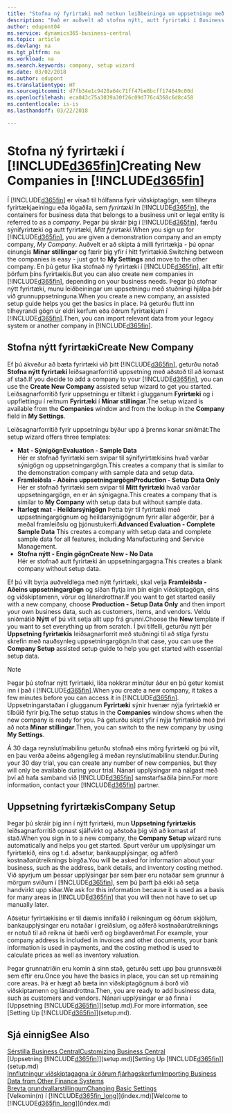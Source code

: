 ```yaml
---
title: "Stofna ný fyrirtæki með notkun leiðbeininga um uppsetningu með stuðningi | Microsoft Docs"
description: "Það er auðvelt að stofna nýtt, autt fyrirtæki í Business Central. Leiðbeiningar um uppsetningu með stuðningi hjálpa þér í gegnum skrefin, og þú getur flutt inn fyrirliggjandi viðskiptagögn þín."
author: edupont04
ms.service: dynamics365-business-central
ms.topic: article
ms.devlang: na
ms.tgt_pltfrm: na
ms.workload: na
ms.search.keywords: company, setup wizard
ms.date: 03/02/2018
ms.author: edupont
ms.translationtype: HT
ms.sourcegitcommit: d7fb34e1c9428a64c71ff47be8bcff174649c00d
ms.openlocfilehash: eca043c75a3039a30f26c09d776c4368c6d8c458
ms.contentlocale: is-is
ms.lasthandoff: 03/22/2018

---
```

# <a name="creating-new-companies-in-included365finincludesd365finmdmd"></a><span data-ttu-id="6ba70-104">Stofna ný fyrirtæki í [!INCLUDE[d365fin](includes/d365fin_md.md)]</span><span class="sxs-lookup"><span data-stu-id="6ba70-104">Creating New Companies in [!INCLUDE[d365fin](includes/d365fin_md.md)]</span></span>
<span data-ttu-id="6ba70-105">Í [!INCLUDE[d365fin](includes/d365fin_md.md)] er vísað til hólfanna fyrir viðskiptagögn, sem tilheyra fyrirtækjaeiningu eða lögaðila, sem *fyrirtæki*.</span><span class="sxs-lookup"><span data-stu-id="6ba70-105">In [!INCLUDE[d365fin](includes/d365fin_md.md)], the containers for business data that belongs to a business unit or legal entity is referred to as a *company*.</span></span> <span data-ttu-id="6ba70-106">Þegar þú skráir þig í [!INCLUDE[d365fin](includes/d365fin_md.md)], færðu sýnifyrirtæki og autt fyrirtæki, *Mitt fyrirtæki*.</span><span class="sxs-lookup"><span data-stu-id="6ba70-106">When you sign up for [!INCLUDE[d365fin](includes/d365fin_md.md)], you are given a demonstration company and an empty company, *My Company*.</span></span> <span data-ttu-id="6ba70-107">Auðvelt er að skipta á milli fyrirtækja - þú opnar einungis **Mínar stillingar** og færir þig yfir í hitt fyrirtækið.</span><span class="sxs-lookup"><span data-stu-id="6ba70-107">Switching between the companies is easy - just got to **My Settings** and move to the other company.</span></span> <span data-ttu-id="6ba70-108">En þú getur líka stofnað ný fyrirtæki í [!INCLUDE[d365fin](includes/d365fin_md.md)], allt eftir þörfum þíns fyrirtækis.</span><span class="sxs-lookup"><span data-stu-id="6ba70-108">But you can also create new companies in [!INCLUDE[d365fin](includes/d365fin_md.md)], depending on your business needs.</span></span> <span data-ttu-id="6ba70-109">Þegar þú stofnar nýtt fyrirtæki, munu leiðbeiningar um uppsetningu með stuðningi hjálpa þér við grunnuppsetninguna.</span><span class="sxs-lookup"><span data-stu-id="6ba70-109">When you create a new company, an assisted setup guide helps you get the basics in place.</span></span> <span data-ttu-id="6ba70-110">Þá geturðu flutt inn tilheyrandi gögn úr eldri kerfum eða öðrum fyrirtækjum í [!INCLUDE[d365fin](includes/d365fin_md.md)].</span><span class="sxs-lookup"><span data-stu-id="6ba70-110">Then, you can import relevant data from your legacy system or another company in [!INCLUDE[d365fin](includes/d365fin_md.md)].</span></span>  

## <a name="create-new-company"></a><span data-ttu-id="6ba70-111">Stofna nýtt fyrirtæki</span><span class="sxs-lookup"><span data-stu-id="6ba70-111">Create New Company</span></span>
<span data-ttu-id="6ba70-112">Ef þú ákveður að bæta fyrirtæki við þitt [!INCLUDE[d365fin](includes/d365fin_md.md)], geturðu notað **Stofna nýtt fyrirtæki** leiðsagnarforritið uppsetning með aðstoð til að komast af stað.</span><span class="sxs-lookup"><span data-stu-id="6ba70-112">If you decide to add a company to your [!INCLUDE[d365fin](includes/d365fin_md.md)], you can use the **Create New Company** assisted setup wizard to get you started.</span></span> <span data-ttu-id="6ba70-113">Leiðsagnarforritið fyrir uppsetningu er tiltækt í glugganum **Fyrirtæki** og í uppflettingu í reitnum **Fyrirtæki** í **Mínar stillingar**.</span><span class="sxs-lookup"><span data-stu-id="6ba70-113">The setup wizard is available from the **Companies** window and from the lookup in the **Company** field in **My Settings**.</span></span>  

<span data-ttu-id="6ba70-114">Leiðsagnarforritið fyrir uppsetningu býður upp á þrenns konar sniðmát:</span><span class="sxs-lookup"><span data-stu-id="6ba70-114">The setup wizard offers three templates:</span></span>

-   <span data-ttu-id="6ba70-115">**Mat - Sýnigögn**</span><span class="sxs-lookup"><span data-stu-id="6ba70-115">**Evaluation - Sample Data**</span></span>  
    <span data-ttu-id="6ba70-116">Hér er stofnað fyrirtæki sem svipar til sýnifyrirtækisins hvað varðar sýnigögn og uppsetningargögn.</span><span class="sxs-lookup"><span data-stu-id="6ba70-116">This creates a company that is similar to the demonstration company with sample data and setup data.</span></span>  
-   <span data-ttu-id="6ba70-117">**Framleiðsla - Aðeins uppsetningargögn**</span><span class="sxs-lookup"><span data-stu-id="6ba70-117">**Production - Setup Data Only**</span></span>  
    <span data-ttu-id="6ba70-118">Hér er stofnað fyrirtæki sem svipar til **Mitt fyrirtæki** hvað varðar uppsetningargögn, en er án sýnigagna.</span><span class="sxs-lookup"><span data-stu-id="6ba70-118">This creates a company that is similar to **My Company** with setup data but without sample data.</span></span>
-   <span data-ttu-id="6ba70-119">**Ítarlegt mat - Heildarsýnigögn** Þetta býr til fyrirtæki með uppsetningargögnum og heildarsýnigögnum fyrir allar aðgerðir, þar á meðal framleiðslu og þjónustukerfi.</span><span class="sxs-lookup"><span data-stu-id="6ba70-119">**Advanced Evaluation - Complete Sample Data** This creates a company with setup data and complete sample data for all features, including Manufacturing and Service Management.</span></span>
-   <span data-ttu-id="6ba70-120">**Stofna nýtt - Engin gögn**</span><span class="sxs-lookup"><span data-stu-id="6ba70-120">**Create New - No Data**</span></span>  
    <span data-ttu-id="6ba70-121">Hér er stofnað autt fyrirtæki án uppsetningargagna.</span><span class="sxs-lookup"><span data-stu-id="6ba70-121">This creates a blank company without setup data.</span></span>  

<span data-ttu-id="6ba70-122">Ef þú vilt byrja auðveldlega með nýtt fyrirtæki, skal velja **Framleiðsla - Aðeins uppsetningargögn** og síðan flytja inn þín eigin viðskiptagögn, eins og viðskiptamenn, vörur og lánardrottnar.</span><span class="sxs-lookup"><span data-stu-id="6ba70-122">If you want to get started easily with a new company, choose **Production - Setup Data Only** and then import your own business data, such as customers, items, and vendors.</span></span> <span data-ttu-id="6ba70-123">Veldu sniðmátið **Nýtt** ef þú vilt setja allt upp frá grunni.</span><span class="sxs-lookup"><span data-stu-id="6ba70-123">Choose the **New** template if you want to set everything up from scratch.</span></span> <span data-ttu-id="6ba70-124">Í því tilfelli, geturðu nýtt þér **Uppsetning fyrirtækis** leiðsagnarforrit með stuðningi til að stíga fyrstu skrefin með nauðsynleg uppsetningargögn.</span><span class="sxs-lookup"><span data-stu-id="6ba70-124">In that case, you can use the **Company Setup** assisted setup guide to help you get started with essential setup data.</span></span>  

> [!NOTE]  
>   <span data-ttu-id="6ba70-125">Þegar þú stofnar nýtt fyrirtæki, líða nokkrar mínútur áður en þú getur komist inn í það í [!INCLUDE[d365fin](includes/d365fin_md.md)].</span><span class="sxs-lookup"><span data-stu-id="6ba70-125">When you create a new company, it takes a few minutes before you can access it in [!INCLUDE[d365fin](includes/d365fin_md.md)].</span></span> <span data-ttu-id="6ba70-126">Uppsetningarstaðan í glugganum **Fyrirtæki** sýnir hvenær nýja fyrirtækið er tilbúið fyrir þig.</span><span class="sxs-lookup"><span data-stu-id="6ba70-126">The setup status in the **Companies** window shows when the new company is ready for you.</span></span> <span data-ttu-id="6ba70-127">Þá geturðu skipt yfir í nýja fyrirtækið með því að nota **Mínar stillingar**.</span><span class="sxs-lookup"><span data-stu-id="6ba70-127">Then, you can switch to the new company by using **My Settings**.</span></span>  

<span data-ttu-id="6ba70-128">Á 30 daga reynslutímabilinu geturðu stofnað eins mörg fyrirtæki og þú vilt, en þau verða aðeins aðgengileg á meðan reynslutímabilinu stendur.</span><span class="sxs-lookup"><span data-stu-id="6ba70-128">During your 30 day trial, you can create any number of new companies, but they will only be available during your trial.</span></span> <span data-ttu-id="6ba70-129">Nánari upplýsingar má nálgast með því að hafa samband við [!INCLUDE[d365fin](includes/d365fin_md.md)] samstarfsaðila þinn.</span><span class="sxs-lookup"><span data-stu-id="6ba70-129">For more information, contact your [!INCLUDE[d365fin](includes/d365fin_md.md)] partner.</span></span>  

## <a name="company-setup"></a><span data-ttu-id="6ba70-130">Uppsetning fyrirtækis</span><span class="sxs-lookup"><span data-stu-id="6ba70-130">Company Setup</span></span>
<span data-ttu-id="6ba70-131">Þegar þú skráir þig inn í nýtt fyrirtæki, mun **Uppsetning fyrirtækis** leiðsagnarforritið opnast sjálfvirkt og aðstoða þig við að komast af stað.</span><span class="sxs-lookup"><span data-stu-id="6ba70-131">When you sign in to a new company, the **Company Setup** wizard runs automatically and helps you get started.</span></span> <span data-ttu-id="6ba70-132">Spurt verður um upplýsingar um fyrirtækið, eins og t.d. aðsetur, bankaupplýsingar, og aðferð kostnaðarútreiknings birgða.</span><span class="sxs-lookup"><span data-stu-id="6ba70-132">You will be asked for information about your business, such as the address, bank details, and inventory costing method.</span></span> <span data-ttu-id="6ba70-133">Við spyrjum um þessar upplýsingar þar sem þær eru notaðar sem grunnur á mörgum sviðum í [!INCLUDE[d365fin](includes/d365fin_md.md)], sem þú þarft þá ekki að setja handvirkt upp síðar.</span><span class="sxs-lookup"><span data-stu-id="6ba70-133">We ask for this information because it is used as a basis for many areas in [!INCLUDE[d365fin](includes/d365fin_md.md)] that you will then not have to set up manually later.</span></span>  

<span data-ttu-id="6ba70-134">Aðsetur fyrirtækisins er til dæmis innifalið í reikningum og öðrum skjölum, bankaupplýsingar eru notaðar í greiðslum, og aðferð kostnaðarútreiknings er notuð til að reikna út bæði verð og birgðaverðmat.</span><span class="sxs-lookup"><span data-stu-id="6ba70-134">For example, your company address is included in invoices and other documents, your bank information is used in payments, and the costing method is used to calculate prices as well as inventory valuation.</span></span>  

<span data-ttu-id="6ba70-135">Þegar grunnatriðin eru komin á sinn stað, geturðu sett upp þau grunnsvæði sem eftir eru.</span><span class="sxs-lookup"><span data-stu-id="6ba70-135">Once you have the basics in place, you can set up remaining core areas.</span></span> <span data-ttu-id="6ba70-136">Þá er hægt að bæta inn viðskiptagögnum á borð við viðskiptamenn og lánardrottna.</span><span class="sxs-lookup"><span data-stu-id="6ba70-136">Then, you are ready to add business data, such as customers and vendors.</span></span> <span data-ttu-id="6ba70-137">Nánari upplýsingar er að finna í [Uppsetning [!INCLUDE[d365fin](includes/d365fin_md.md)]](setup.md).</span><span class="sxs-lookup"><span data-stu-id="6ba70-137">For more information, see [Setting Up [!INCLUDE[d365fin](includes/d365fin_md.md)]](setup.md).</span></span>  

## <a name="see-also"></a><span data-ttu-id="6ba70-138">Sjá einnig</span><span class="sxs-lookup"><span data-stu-id="6ba70-138">See Also</span></span>
[<span data-ttu-id="6ba70-139">Sérstilla Business Central</span><span class="sxs-lookup"><span data-stu-id="6ba70-139">Customizing Business Central</span></span>](ui-customizing-overview.md)  
<span data-ttu-id="6ba70-140">[Uppsetning [!INCLUDE[d365fin](includes/d365fin_md.md)]](setup.md)</span><span class="sxs-lookup"><span data-stu-id="6ba70-140">[Setting Up [!INCLUDE[d365fin](includes/d365fin_md.md)]](setup.md)</span></span>  
[<span data-ttu-id="6ba70-141">Innflutningur viðskiptagagna úr öðrum fjárhagskerfum</span><span class="sxs-lookup"><span data-stu-id="6ba70-141">Importing Business Data from Other Finance Systems</span></span>](upload-data.md)  
[<span data-ttu-id="6ba70-142">Breyta grundvallarstillingum</span><span class="sxs-lookup"><span data-stu-id="6ba70-142">Changing Basic Settings</span></span>](ui-change-basic-settings.md)  
<span data-ttu-id="6ba70-143">[Velkomin(n) í [!INCLUDE[d365fin_long](includes/d365fin_long_md.md)]](index.md)</span><span class="sxs-lookup"><span data-stu-id="6ba70-143">[Welcome to [!INCLUDE[d365fin_long](includes/d365fin_long_md.md)]](index.md)</span></span>  

